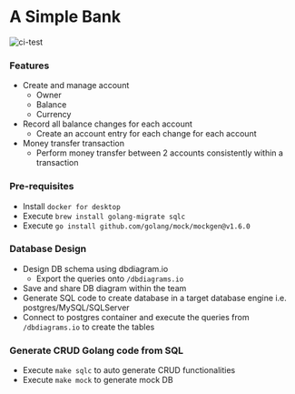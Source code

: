 # A Simple Bank

![ci-test](https://github.com/samirprakash/go-bank/workflows/ci-test/badge.svg?branch=main)

### Features

- Create and manage account
  - Owner
  - Balance
  - Currency
- Record all balance changes for each account
  - Create an account entry for each change for each account
- Money transfer transaction
  - Perform money transfer between 2 accounts consistently within a transaction

### Pre-requisites

- Install `docker for desktop`
- Execute `brew install golang-migrate sqlc`
- Execute `go install github.com/golang/mock/mockgen@v1.6.0`

### Database Design

- Design DB schema using dbdiagram.io
  - Export the queries onto `/dbdiagrams.io`
- Save and share DB diagram within the team
- Generate SQL code to create database in a target database engine i.e. postgres/MySQL/SQLServer
- Connect to postgres container and execute the queries from `/dbdiagrams.io` to create the tables

### Generate CRUD Golang code from SQL

- Execute `make sqlc` to auto generate CRUD functionalities
- Execute `make mock` to generate mock DB
